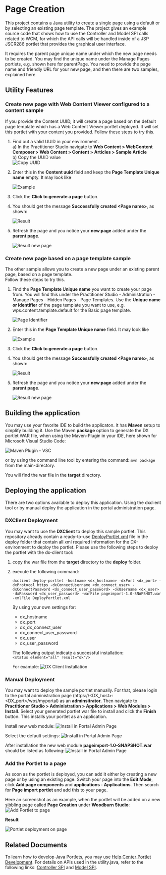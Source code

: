 # Page Creation

This project contains a [Java utility](https://github.com/HCL-TECH-SOFTWARE/dx-portlet-development-utilities/blob/main/pageimport/src/main/java/com/hcl/dx/sample/util/Utility.java) to create a single page using a default or by selecting an existing page template. The project gives an example source code that shows how to use the Controller and Model SPI calls related to WCM, for which the API calls will be handled inside of a JSP JSCR286 portlet that provides the graphical user interface.  

It requires the parent page unique name under which the new page needs to be created. You may find the unique name under the Manage Pages portlets, e.g. shown here for parentPage.
You need to provide the page name and friendly URL for your new page, and then there are two samples, explained here.

## Utility Features

### Create new page with Web Content Viewer configured to a content sample

If you provide the Content UUID, it will create a page based on the default page template which has a Web Content Viewer portlet deployed. It will set this portlet with your content you provided.
Follow these steps to try this.

1. Find out a valid UUID in your environment.  
    a) In the Practitioner Studio navigate to **Web Content > WebContent Composer > Web Content > Content > Articles > Sample Article**  
    b) Copy the UUID value  
    ![Copy UUID](./screenshots/copy_UUID.ping.png)  

2. Enter this in the **Content uuid** field and keep the **Page Template Unique name** empty. It may look like  

    ![Example](./screenshots/sample_entries.png)  
  
3. Click the **Click to generate a page** button.  

4. You should get the message **Successfully created \<Page name\>**, as shown:  

    ![Result](./screenshots/sample_entries_result.png)  

5. Refresh the page and you notice your **new page** added under the **parent page**.  

    ![Result new page](./screenshots/sample_new_page_result.png)

### Create new page based on a page template sample

The other sample allows you to create a new page under an existing parent page, based on a page template.  
Follow these steps to try this.

1. Find the **Page Template Unique name** you want to create your page from. You will find this under the Practitioner Studio - Administration - Manage Pages - Hidden Pages - Page Templates. Use the **Unique name or identifier** of the page template you want to use, e.g. wps.content.template.default for the Basic page template.

    ![Page Identifier](./screenshots/unique_identifier_page.png)

2. Enter this in the **Page Template Unique name** field. It may look like

    ![Example](./screenshots/sample_entries2.png)  
  
3. Click the **Click to generate a page** button.  

4. You should get the message **Successfully created \<Page name\>**, as shown:  

    ![Result](./screenshots/sample_entries_result.png)  

5. Refresh the page and you notice your **new page** added under the **parent page**.  

    ![Result new page](./screenshots/sample_new_page_result2.png)

## Building the application

You may use your favorite IDE to build the applicaton. It has **Maven** setup to simplify building it. Use the Maven **package** option to generate the DX portlet WAR file, when using the Maven-Plugin in your IDE, here shown for Microsoft Visual Studio Code:

![Maven Plugin - VSC](./screenshots/maven_plugin_vsc.png)

or by using the command line tool by entering the command:  ```mvn package``` from the main-directory.

You will find the war file in the **target** directory.

## Deploying the application

There are two options available to deploy this application. Using the dxclient tool or by manual deploy the application in the portal administration page.  

### DXClient Deployment

You may want to use the **DXClient** to deploy this sample portlet. This repository already contain a ready-to-use [DeployPortlet.xml](https://opensource.hcltechsw.com/digital-experience/latest/deployment/manage/portal_admin_tools/xml_config_interface/working_xml_config_interface/using_xml_config_cmd_line/adxmltsk_creat_mod_resrcs/?h=deployportlet.xml) file in the deploy folder that contain all xml required information for the DX-environment to deploy the portlet. Please use the following steps to deploy the portlet with the dx-client tool:  

1. copy the war file from the **target** directory to the **deploy** folder.

2. execute the following command:  

    ```dxclient deploy-portlet -hostname <dx_hostname> -dxPort <dx_port> -dxProtocol https -dxConnectUsername <dx_connect_user> -dxConnectPassword <dx_connect_user_password> -dxUsername <dx_user> -dxPassword <dx_user_password> -warFile pageimport-1.0-SNAPSHOT.war -xmlFile DeployPortlet.xml```

    By using your own settings for:
    - dx_hostname
    - dx_port
    - dx_dx_connect_user
    - dx_connect_user_password
    - dx_user
    - dx_user_password

    The following output indicate a successful installation:  
     ```<status element="all" result="ok"/>```

    For example:
    ![DX Client Installation](./screenshots/installation_dx_client.png)

### Manual Deployment

You may want to deploy the sample portlet manually. For that, please login to the portal administration page (https://<DX_host>:<DX_port>/wps/myportal) as an **adminsitrator**. Then navigate to **Practitioner Studio > Administration > Applications > Web Modules > Install**. Select your generated portlet war file to install and click the **Finish** button. This installs your portlet as an application.

Install new web module:
![Install in Portal Admin Page](./screenshots/install_portal_admin_page.png)

Select the default settings:
![Install in Portal Admin Page](./screenshots/install_portal_admin_page_2.png)

After installation the new web module **pageimport-1.0-SNAPSHOT.war** should be listed as following:
![Install in Portal Admin Page](./screenshots/install_portal_admin_page_3.png)

### Add the Portlet to a page

As soon as the portlet is deployed, you can add it either by creating a new page or by using an existing page. Switch your page into the **Edit Mode**, click **Add page components** and **applications - Applications**. Then search for **Page import portlet** and add this to your page.  

Here an screenshot as an example, when the portlet will be added on a new sibbling page called **Page Creation** under **Woodburn Studio**:
![Add Portlet to page](./screenshots/add_portlet_to_page.png)

**Result**  

![Portlet deployment on page](./screenshots/result_portlet_deployment_on_page.png)

## Related Documents

To learn how to develop Java Portlets, you may use [Help Center Portlet Development](https://opensource.hcltechsw.com/digital-experience/CF223/extend_dx/portlets_development/).
For details on APIs used in the utility.java, refer to the following links: [Controller SPI](https://opensource.hcltechsw.com/digital-experience/latest/extend_dx/apis/controller_spi/) and [Model SPI](https://opensource.hcltechsw.com/digital-experience/latest/extend_dx/apis/model_spi/).  
